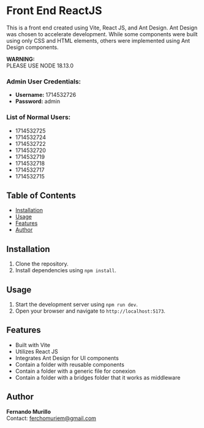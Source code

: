 # Front End ReactJS

This is a front end created using Vite, React JS, and Ant Design. Ant Design was chosen to accelerate development. While some components were built using only CSS and HTML elements, others were implemented using Ant Design components.

**WARNING:**  
PLEASE USE NODE 18.13.0

### Admin User Credentials:

- **Username:** 1714532726
- **Password:** admin

### List of Normal Users:

- 1714532725
- 1714532724
- 1714532722
- 1714532720
- 1714532719
- 1714532718
- 1714532717
- 1714532715

## Table of Contents

- [Installation](#installation)
- [Usage](#usage)
- [Features](#features)
- [Author](#author)

## Installation

1. Clone the repository.
2. Install dependencies using `npm install`.

## Usage

1. Start the development server using `npm run dev`.
2. Open your browser and navigate to `http://localhost:5173`.

## Features

- Built with Vite
- Utilizes React JS
- Integrates Ant Design for UI components
- Contain a folder with reusable components
- Contain a folder with a generic file for conexion
- Contain a folder with a bridges folder that it works as middleware

## Author

**Fernando Murillo**  
Contact: ferchomuriem@gmail.com
